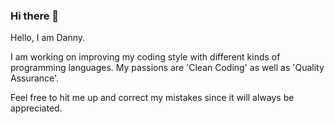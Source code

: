 ### Hi there 👋

Hello, I am Danny.

I am working on improving my coding style with different kinds of programming languages.
My passions are 'Clean Coding' as well as 'Quality Assurance'.

Feel free to hit me up and correct my mistakes since it will always be appreciated. 
